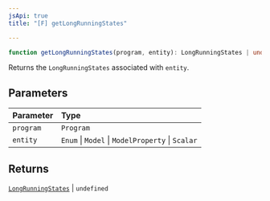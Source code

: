 ```yaml
---
jsApi: true
title: "[F] getLongRunningStates"

---
```

```ts
function getLongRunningStates(program, entity): LongRunningStates | undefined
```

Returns the `LongRunningStates` associated with `entity`.

## Parameters

| Parameter | Type |
| :------ | :------ |
| `program` | `Program` |
| `entity` | `Enum` \| `Model` \| `ModelProperty` \| `Scalar` |

## Returns

[`LongRunningStates`](../interfaces/LongRunningStates.md) \| `undefined`
